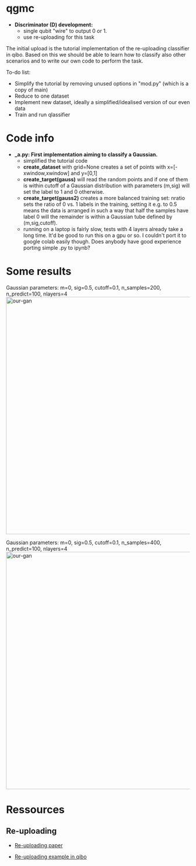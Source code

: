 # qgmc 

- **Discriminator (D) development:** 
  - single qubit "wire" to output 0 or 1. 
  - use re-uploading for this task

The initial upload is the tutorial implementation of the re-uploading classifier in qibo. Based on this we should be able to learn how to classify also other scenarios and to write our own code to perform the task.

To-do list:
- Simplify the tutorial by removing unused options in "mod.py" (which is a copy of main)
- Reduce to one dataset
- Implement new dataset, ideally a simplified/idealised version of our even data
- Train and run qlassifier

# Code info

- **_a.py: First implementation aiming to classify a Gaussian.**
  - simplified the tutorial code
  - **create_dataset** with grid=None creates a set of points with x=[-xwindow,xwindow] and y=[0,1]
  - **create_target(gauss)** will read the random points and if one of them is within cutoff of a Gaussian distribution with parameters (m,sig) will set the label to 1 and 0 otherwise.
  - **create_target(gauss2)** creates a more balanced training set: nratio sets the ratio of 0 vs. 1 labels in the training, setting it e.g. to 0.5 means the data is arranged in such a way that half the samples have label 0 will the remainder is within a Gaussian tube defined by (m,sig,cutoff).
  - running on a laptop is fairly slow, tests with 4 layers already take a long time. It'd be good to run this on a gpu or so. I couldn't port it to google colab easily though. Does anybody have good experience porting simple .py to ipynb?
   
# Some results 

Gaussian parameters: m=0, sig=0.5, cutoff=0.1, n_samples=200, n_predict=100, nlayers=4
<img width="649" alt="our-gan" src="https://github.com/scarrazza/qgmc/files/6342777/qlassifier.nl4.ns200.nr05.pdf">

Gaussian parameters: m=0, sig=0.5, cutoff=0.1, n_samples=400, n_predict=100, nlayers=4
<img width="649" alt="our-gan" src="https://github.com/scarrazza/qgmc/files/6342776/qlassifier.nl4.ns400.nr05.pdf">


# Ressources

## Re-uploading

- [Re-uploading paper](https://arxiv.org/abs/1907.02085)

- [Re-uploading example in qibo](https://qibo.readthedocs.io/en/stable/tutorials/reuploading_classifier/README.html)

